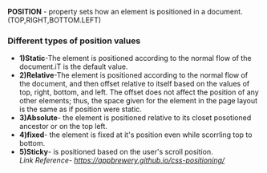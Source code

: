 **POSITION** - property sets how an element is positioned in a document.(TOP,RIGHT,BOTTOM.LEFT)
### Different types of position values
+ **1)Static**-The element is positioned according to the normal flow of the document.iT is the  default value.
+ **2)Relative**-The element is positioned according to the normal flow of the document, and then offset relative to itself based on the values of top, right, bottom, and left. The offset does not affect the position of any other elements; thus, the space given for the element in the page layout is the same as if position were static. 
+ **3)Absolute**- the element is positioned relative to its closet posotioned ancestor or on the top left. 
+ **4)fixed**- the element is fixed at it's position even while scorrling top to bottom. 
+ **5)Sticky**-  is positioned based on the user's scroll position. <br/>
*Link Reference- https://appbrewery.github.io/css-positioning/*
